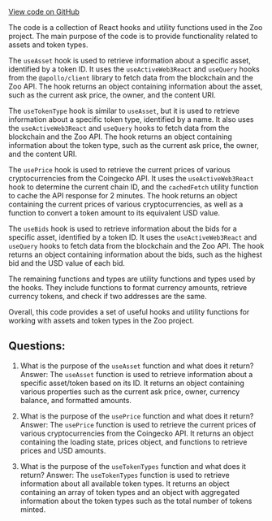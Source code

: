 [View code on GitHub](zoo-labs/zoo/blob/master/core/src/zoo/state.ts)

The code is a collection of React hooks and utility functions used in the Zoo project. The main purpose of the code is to provide functionality related to assets and token types. 

The `useAsset` hook is used to retrieve information about a specific asset, identified by a token ID. It uses the `useActiveWeb3React` and `useQuery` hooks from the `@apollo/client` library to fetch data from the blockchain and the Zoo API. The hook returns an object containing information about the asset, such as the current ask price, the owner, and the content URI. 

The `useTokenType` hook is similar to `useAsset`, but it is used to retrieve information about a specific token type, identified by a name. It also uses the `useActiveWeb3React` and `useQuery` hooks to fetch data from the blockchain and the Zoo API. The hook returns an object containing information about the token type, such as the current ask price, the owner, and the content URI. 

The `usePrice` hook is used to retrieve the current prices of various cryptocurrencies from the Coingecko API. It uses the `useActiveWeb3React` hook to determine the current chain ID, and the `cachedFetch` utility function to cache the API response for 2 minutes. The hook returns an object containing the current prices of various cryptocurrencies, as well as a function to convert a token amount to its equivalent USD value. 

The `useBids` hook is used to retrieve information about the bids for a specific asset, identified by a token ID. It uses the `useActiveWeb3React` and `useQuery` hooks to fetch data from the blockchain and the Zoo API. The hook returns an object containing information about the bids, such as the highest bid and the USD value of each bid. 

The remaining functions and types are utility functions and types used by the hooks. They include functions to format currency amounts, retrieve currency tokens, and check if two addresses are the same. 

Overall, this code provides a set of useful hooks and utility functions for working with assets and token types in the Zoo project.
## Questions: 
 1. What is the purpose of the `useAsset` function and what does it return?
Answer: The `useAsset` function is used to retrieve information about a specific asset/token based on its ID. It returns an object containing various properties such as the current ask price, owner, currency balance, and formatted amounts.

2. What is the purpose of the `usePrice` function and what does it return?
Answer: The `usePrice` function is used to retrieve the current prices of various cryptocurrencies from the Coingecko API. It returns an object containing the loading state, prices object, and functions to retrieve prices and USD amounts.

3. What is the purpose of the `useTokenTypes` function and what does it return?
Answer: The `useTokenTypes` function is used to retrieve information about all available token types. It returns an object containing an array of token types and an object with aggregated information about the token types such as the total number of tokens minted.